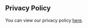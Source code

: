 ## Privacy Policy
You can view our privacy policy [here](https://ashraymehta.github.io/authenticator-pages/privacy-policy).
